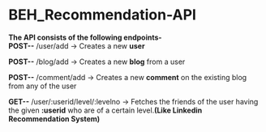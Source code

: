 # BEH_Recommendation-API
**The API consists of the following endpoints-**  
**POST--** /user/add -> Creates a new **user**  

**POST--** /blog/add -> Creates a new **blog** from a user  

**POST--** /comment/add -> Creates a new **comment** on the existing blog from any of the user  

**GET--** /user/:userid/level/:levelno -> Fetches the friends of the user having the given **:userid** who are of a certain level.**(Like Linkedin Recommendation System)**
